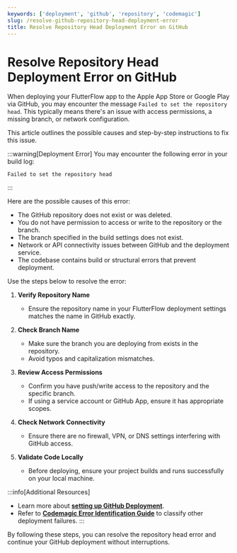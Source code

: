 ```yaml
---
keywords: ['deployment', 'github', 'repository', 'codemagic']
slug: /resolve-github-repository-head-deployment-error
title: Resolve Repository Head Deployment Error on GitHub
---
```

# Resolve Repository Head Deployment Error on GitHub

When deploying your FlutterFlow app to the Apple App Store or Google Play via GitHub, you may encounter the message `Failed to set the repository head`. This typically means there's an issue with access permissions, a missing branch, or network configuration.

This article outlines the possible causes and step-by-step instructions to fix this issue.

:::warning[Deployment Error]
You may encounter the following error in your build log:
```
Failed to set the repository head
```
:::

Here are the possible causes of this error:

   - The GitHub repository does not exist or was deleted.
   - You do not have permission to access or write to the repository or the branch.
   - The branch specified in the build settings does not exist.
   - Network or API connectivity issues between GitHub and the deployment service.
   - The codebase contains build or structural errors that prevent deployment.


Use the steps below to resolve the error:

1. **Verify Repository Name**
   - Ensure the repository name in your FlutterFlow deployment settings matches the name in GitHub exactly.

2. **Check Branch Name**
   - Make sure the branch you are deploying from exists in the repository.
   - Avoid typos and capitalization mismatches.

3. **Review Access Permissions**
   - Confirm you have push/write access to the repository and the specific branch.
   - If using a service account or GitHub App, ensure it has appropriate scopes.

4. **Check Network Connectivity**
   - Ensure there are no firewall, VPN, or DNS settings interfering with GitHub access.

5. **Validate Code Locally**
   - Before deploying, ensure your project builds and runs successfully on your local machine.


:::info[Additional Resources]
- Learn more about **[setting up GitHub Deployment](/integrations/github/github-deployment-overview)**.
- Refer to **[Codemagic Error Identification Guide](/testing/codemagic-identify-errors)** to classify other deployment failures.
:::

By following these steps, you can resolve the repository head error and continue your GitHub deployment without interruptions.
